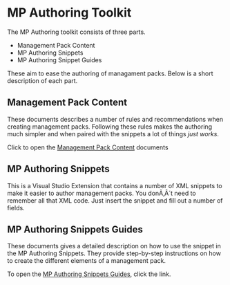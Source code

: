 # MP Authoring Toolkit

The MP Authoring toolkit consists of three parts.

+ Management Pack Content
+ MP Authoring Snippets
+ MP Authoring Snippet Guides

These aim to ease the authoring of managament packs. Below is a short description of each part.


## Management Pack Content
These documents describes a number of rules and recommendations when creating management packs. Following these rules makes the authoring much simpler and when paired with the snippets a lot of things *just works*. 

Click to open the [Management Pack Content](content_toc.html) documents


## MP Authoring Snippets 
This is a Visual Studio Extension that contains a number of XML snippets to make it easier to author management packs. You donÃ‚Â´t need to remember all that XML code. Just insert the snippet and fill out a number of fields.


## MP Authoring Snippets Guides
These documents gives a detailed description on how to use the snippet in the MP Authoring Snippets. They provide step-by-step instructions on how to create the different elements of a management pack.

To open the [MP Authoring Snippets Guides](/index.html), click the link.
